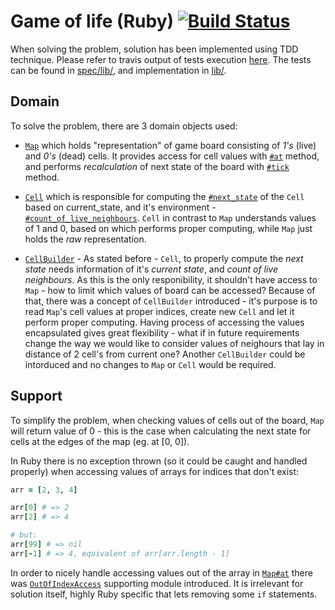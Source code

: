 # Game of life (Ruby) [![Build Status](https://travis-ci.org/pdawczak/game_of_life_rb.svg?branch=master)](https://travis-ci.org/pdawczak/game_of_life_rb)

When solving the problem, solution has been implemented using TDD technique. Please refer to travis output of tests execution [here](https://travis-ci.org/pdawczak/game_of_life_rb#L104). The tests can be found in [spec/lib/](https://github.com/pdawczak/game_of_life_rb/tree/master/spec/lib), and implementation in [lib/](https://github.com/pdawczak/game_of_life_rb/tree/master/lib).

## Domain

To solve the problem, there are 3 domain objects used:

* [`Map`](https://github.com/pdawczak/game_of_life_rb/blob/master/lib/map.rb) which holds "representation" of game board consisting of *1's* (live) and *0's* (dead) cells. It provides access for cell values with [`#at`](https://github.com/pdawczak/game_of_life_rb/blob/master/lib/map.rb#L27) method, and performs *recalculation* of next state of the board with [`#tick`](https://github.com/pdawczak/game_of_life_rb/blob/master/lib/map.rb#L19) method.

* [`Cell`](https://github.com/pdawczak/game_of_life_rb/blob/master/lib/cell.rb) which is responsible for computing the [`#next_state`](https://github.com/pdawczak/game_of_life_rb/blob/master/lib/cell.rb#L12) of the `Cell` based on current_state, and it's environment - [`#count_of_live_neighbours`](https://github.com/pdawczak/game_of_life_rb/blob/master/lib/cell.rb#L8). `Cell` in contrast to `Map` understands values of 1 and 0, based on which performs proper computing, while `Map` just holds the *raw* representation.

* [`CellBuilder`](https://github.com/pdawczak/game_of_life_rb/blob/master/lib/cell_builder.rb) - As stated before - `Cell`, to properly compute the *next state* needs information of it's *current state*, and *count of live neighbours*. As this is the only responibility, it shouldn't have access to `Map` - how to limit which values of board can be accessed? Because of that, there was a concept of `CellBuilder` introduced - it's purpose is to read `Map`'s cell values at proper indices, create new `Cell` and let it perform proper computing. Having process of accessing the values encapsulated gives great flexibility - what if in future requirements change the way we would like to consider values of neighours that lay in distance of 2 cell's from current one? Another `CellBuilder` could be intorduced and no changes to `Map` or `Cell` would be required.

## Support

To simplify the problem, when checking values of cells out of the board, `Map` will return value of 0 - this is the case when calculating the next state for cells at the edges of the map (eg. at [0, 0]). 

In Ruby there is no exception thrown (so it could be caught and handled properly) when accessing values of arrays for indices that don't exist:

```ruby
arr = [2, 3, 4] 

arr[0] # => 2
arr[2] # => 4

# but:
arr[99] # => nil
arr[-1] # => 4, equivalent of arr[arr.length - 1]
```

In order to nicely handle accessing values out of the array in [`Map#at`](https://github.com/pdawczak/game_of_life_rb/blob/master/lib/map.rb#L27) there was [`OutOfIndexAccess`](https://github.com/pdawczak/game_of_life_rb/blob/master/lib/support/out_of_index_access.rb) supporting module introduced. It is irrelevant for solution itself, highly Ruby specific that lets removing some `if` statements.
